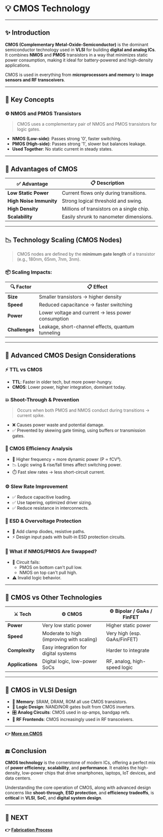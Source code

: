 # 💡 **CMOS Technology**

---

## ✨ Introduction

**CMOS (Complementary Metal-Oxide-Semiconductor)** is the dominant semiconductor technology used in **VLSI** for building **digital and analog ICs**. It combines **NMOS** and **PMOS** transistors in a way that minimizes static power consumption, making it ideal for battery-powered and high-density applications.

CMOS is used in everything from **microprocessors and memory** to **image sensors and RF transceivers**.

---

## 🔬 Key Concepts

### ⚙️ **NMOS and PMOS Transistors**
> CMOS uses a complementary pair of NMOS and PMOS transistors for logic gates.

- **NMOS (Low-side)**: Passes strong '0', faster switching.
- **PMOS (High-side)**: Passes strong '1', slower but balances leakage.
- **Used Together**: No static current in steady states.

---


## 🧱 Advantages of CMOS

| ✅ Advantage         | 📋 Description                                           |
|----------------------|----------------------------------------------------------|
| **Low Static Power** | Current flows only during transitions.                  |
| **High Noise Immunity** | Strong logical threshold and swing.                |
| **High Density**     | Millions of transistors on a single chip.               |
| **Scalability**      | Easily shrunk to nanometer dimensions.                  |

---


## 📉 Technology Scaling (CMOS Nodes)

> CMOS nodes are defined by the **minimum gate length** of a transistor (e.g., 180nm, 65nm, 7nm, 3nm).

### 📦 Scaling Impacts:

| 🔍 Factor            | 📋 Effect                                                    |
|----------------------|-------------------------------------------------------------|
| **Size**             | Smaller transistors → higher density                        |
| **Speed**            | Reduced capacitance → faster switching                      |
| **Power**            | Lower voltage and current → less power consumption          |
| **Challenges**       | Leakage, short-channel effects, quantum tunneling           |

---

## 🔧 Advanced CMOS Design Considerations

### ⚡ TTL vs CMOS
- **TTL**: Faster in older tech, but more power-hungry.
- **CMOS**: Lower power, higher integration, dominant today.

### 💥 Shoot-Through & Prevention
> Occurs when both PMOS and NMOS conduct during transitions → current spike.

- ❌ Causes power waste and potential damage.
- ✅ Prevented by skewing gate timing, using buffers or transmission gates.

### 🔋 CMOS Efficiency Analysis
- 🔁 Higher frequency = more dynamic power (P ∝ fCV²).
- 📉 Logic swing & rise/fall times affect switching power.
- ⏱️ Fast slew rates → less short-circuit current.

### ⚙️ Slew Rate Improvement
- ✅ Reduce capacitive loading.
- ✅ Use tapering, optimized driver sizing.
- ✅ Reduce resistance in interconnects.

### 🔐 ESD & Overvoltage Protection
- 📌 Add clamp diodes, resistive paths.
- ⚡ Design input pads with built-in ESD protection circuits.


### 🔄 What if NMOS/PMOS Are Swapped?
- 🔁 Circuit fails:
  - PMOS on bottom can't pull low.
  - NMOS on top can't pull high.
- ⚠️ Invalid logic behavior.

---

## 🔄 CMOS vs Other Technologies

| ⚔️ Tech         | ⚙️ CMOS                                  | ⚙️ Bipolar / GaAs / FinFET |
|------------------|--------------------------------------------|------------------------------|
| **Power**        | Very low static power                      | Higher static power          |
| **Speed**        | Moderate to high (improving with scaling)  | Very high (esp. GaAs/FinFET) |
| **Complexity**   | Easy integration for digital systems       | Harder to integrate          |
| **Applications** | Digital logic, low-power SoCs              | RF, analog, high-speed logic |

---

## 🧠 CMOS in VLSI Design

- 💾 **Memory**: SRAM, DRAM, ROM all use CMOS transistors.
- 🧮 **Logic Design**: NAND/NOR gates built from CMOS inverters.
- 🎛️ **Analog Circuits**: CMOS used in op-amps, bandgap refs.
- 📡 **RF Frontends**: CMOS increasingly used in RF transceivers.

---

**👉 [More on CMOS ](https://en.wikipedia.org/wiki/CMOS)**

## 🔚 Conclusion

**CMOS technology** is the cornerstone of modern ICs, offering a perfect mix of **power efficiency**, **scalability**, and **performance**. It enables the high-density, low-power chips that drive smartphones, laptops, IoT devices, and data centers.

Understanding the core operation of CMOS, along with advanced design concerns like **shoot-through**, **ESD protection**, and **efficiency tradeoffs**, is **critical** in **VLSI**, **SoC**, and **digital system design**.

---

## 🔹 NEXT  
**👉 [Fabrication Process](../Fabrication_Process)**
